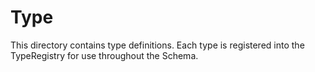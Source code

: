 # Type

This directory contains type definitions. Each type is registered into the TypeRegistry for
use throughout the Schema. 

